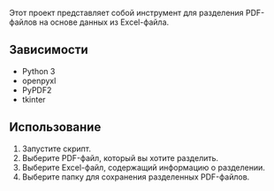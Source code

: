 Этот проект представляет собой инструмент для разделения PDF-файлов на основе данных из Excel-файла.

## Зависимости

- Python 3
- openpyxl
- PyPDF2
- tkinter

## Использование

1. Запустите скрипт.
2. Выберите PDF-файл, который вы хотите разделить.
3. Выберите Excel-файл, содержащий информацию о разделении.
4. Выберите папку для сохранения разделенных PDF-файлов.
